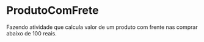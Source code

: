 # ProdutoComFrete
Fazendo atividade que calcula valor de um produto com frente nas comprar abaixo de 100 reais.

